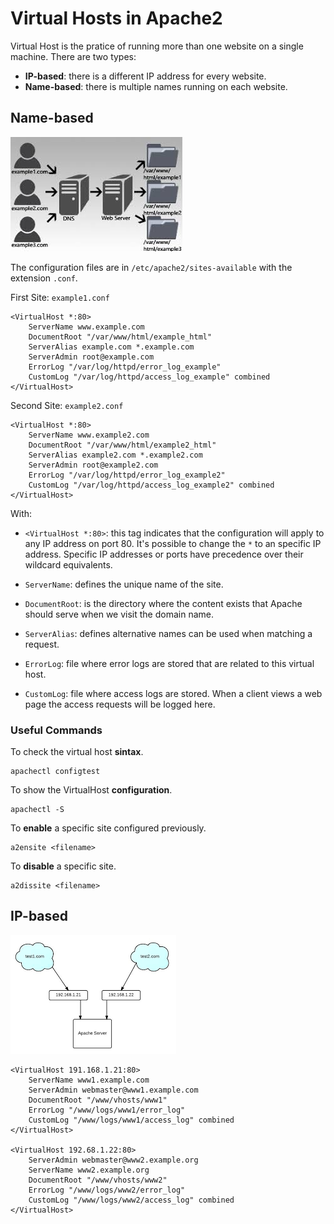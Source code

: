 # Virtual Hosts in Apache2

Virtual Host is the pratice of running more than one website on a single machine. There are two types:

- **IP-based**: there is a different IP address for every website.
- **Name-based**: there is multiple names running on each website.


## Name-based

![Name-based Virtual Host](/images/virtual-hosts.jpg)


The configuration files are in `/etc/apache2/sites-available` with the extension `.conf`.

First Site: `example1.conf` 
```
<VirtualHost *:80>
    ServerName www.example.com
    DocumentRoot "/var/www/html/example_html"
    ServerAlias example.com *.example.com
    ServerAdmin root@example.com
    ErrorLog "/var/log/httpd/error_log_example"
    CustomLog "/var/log/httpd/access_log_example" combined
</VirtualHost>
```
Second Site: `example2.conf` 
```
<VirtualHost *:80>
    ServerName www.example2.com
    DocumentRoot "/var/www/html/example2_html"
    ServerAlias example2.com *.example2.com
    ServerAdmin root@example2.com
    ErrorLog "/var/log/httpd/error_log_example2"
    CustomLog "/var/log/httpd/access_log_example2" combined
</VirtualHost>
```
With:

- `<VirtualHost *:80>`: this tag indicates that the configuration will apply to any IP address on port 80. It's possible to change the `*` to an specific IP address. Specific IP addresses or ports have precedence over their wildcard equivalents.

- `ServerName`: defines the unique name of the site.

- `DocumentRoot`: is the directory where the content exists that Apache should serve when we visit the domain name.

- `ServerAlias`: defines alternative names can be used when matching a request.

- `ErrorLog`: file where error logs are stored that are related to this virtual host.

- `CustomLog`: file where access logs are stored. When a client views a web page the access requests will be logged here.

### Useful Commands

To check the virtual host **sintax**.
```
apachectl configtest
```
To show the VirtualHost **configuration**.
```
apachectl -S
```

To **enable** a specific site configured previously.
```
a2ensite <filename>
```

To **disable** a specific site.
```
a2dissite <filename>
```

## IP-based

![IP-based Virtual Host](/images/ip-based.png)

```
<VirtualHost 191.168.1.21:80>
    ServerName www1.example.com
    ServerAdmin webmaster@www1.example.com
    DocumentRoot "/www/vhosts/www1"
    ErrorLog "/www/logs/www1/error_log"
    CustomLog "/www/logs/www1/access_log" combined
</VirtualHost>

<VirtualHost 192.68.1.22:80>
    ServerAdmin webmaster@www2.example.org
    ServerName www2.example.org
    DocumentRoot "/www/vhosts/www2"
    ErrorLog "/www/logs/www2/error_log"
    CustomLog "/www/logs/www2/access_log" combined
</VirtualHost>
```